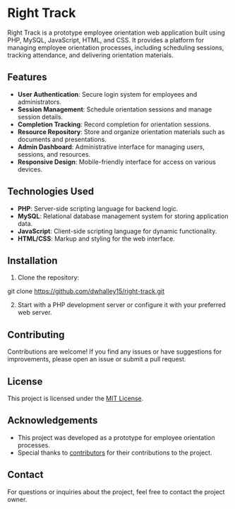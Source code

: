 # Right Track

Right Track is a prototype employee orientation web application built using PHP, MySQL, JavaScript, HTML, and CSS. It provides a platform for managing employee orientation processes, including scheduling sessions, tracking attendance, and delivering orientation materials.

## Features

- **User Authentication**: Secure login system for employees and administrators.
- **Session Management**: Schedule orientation sessions and manage session details.
- **Completion Tracking**: Record completion for orientation sessions.
- **Resource Repository**: Store and organize orientation materials such as documents and presentations.
- **Admin Dashboard**: Administrative interface for managing users, sessions, and resources.
- **Responsive Design**: Mobile-friendly interface for access on various devices.

## Technologies Used

- **PHP**: Server-side scripting language for backend logic.
- **MySQL**: Relational database management system for storing application data.
- **JavaScript**: Client-side scripting language for dynamic functionality.
- **HTML/CSS**: Markup and styling for the web interface.

## Installation

1. Clone the repository:

git clone https://github.com/dwhalley15/right-track.git

2. Start with a PHP development server or configure it with your preferred web server.

## Contributing

Contributions are welcome! If you find any issues or have suggestions for improvements, please open an issue or submit a pull request.

## License

This project is licensed under the [MIT License](LICENSE).

## Acknowledgements

- This project was developed as a prototype for employee orientation processes.
- Special thanks to [contributors](https://github.com/dwhalley15/right-track/graphs/contributors) for their contributions to the project.

## Contact

For questions or inquiries about the project, feel free to contact the project owner.
